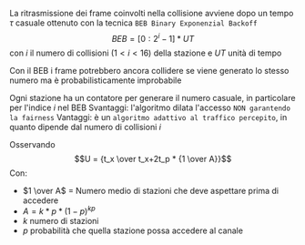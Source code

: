 La ritrasmissione dei frame coinvolti nella collisione avviene dopo un tempo $\tau$ casuale ottenuto con la tecnica `BEB Binary Exponenzial Backoff`
$$BEB = [0:2^i-1]*UT$$
con $i$ il numero di collisioni ($1<i<16$) della stazione e $UT$ unità di tempo 

Con il BEB i frame potrebbero ancora collidere se viene generato lo stesso numero ma è probabilisticamente improbabile

Ogni stazione ha un contatore per generare il numero casuale, in particolare per l'indice $i$ nel BEB
Svantaggi: l'algoritmo dilata l'accesso `NON garantendo la fairness`
Vantaggi: è un `algoritmo adattivo al traffico percepito`, in quanto dipende dal numero di collisioni $i$

Osservando $$U = {t_x \over t_x+2t_p * {1 \over A}}$$
Con: 
- $1 \over A$ = Numero medio di stazioni che deve aspettare prima di accedere
- $A= k*p * (1-p)^{kp}$
- $k$ numero di stazioni
- $p$ probabilità che quella stazione possa accedere al canale 